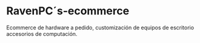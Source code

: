 # RavenPC´s-ecommerce
Ecommerce de hardware a pedido, customización de  equipos de escritorio
accesorios de computación.
